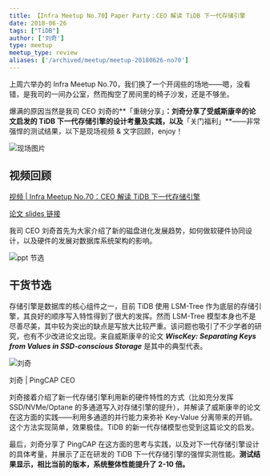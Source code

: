 ```yaml
---
title: 【Infra Meetup No.70】Paper Party：CEO 解读 TiDB 下一代存储引擎
date: 2018-06-26
tags: ["TiDB"]
author: ['刘奇']
type: meetup
meetup_type: review
aliases: ['/archived/meetup/meetup-20180626-no70']
---
```


上周六举办的 Infra Meetup No.70，我们换了一个开阔些的场地——嗯，没看错，是我司的一间办公室，然而掏空了房间里的椅子沙发，还是不够坐。

爆满的原因当然是我司 CEO 刘奇的**「重磅分享」**：刘奇分享了受威斯康辛的论文启发的 TiDB 下一代存储引擎的设计考量及实践，以及**「关门福利」**——非常强悍的测试结果，以下是现场视频 & 文字回顾，enjoy！

![现场图片](media/meetup-70-20180626/1.jpg)

## 视频回顾

[视频 | Infra Meetup No.70：CEO 解读 TiDB 下一代存储引擎](https://www.bilibili.com/video/av38660494)

[论文 slides 链接](http://research.cs.wisc.edu/wind/Publications/wisckey-slides.pdf)


我司 CEO 刘奇首先为大家介绍了新的磁盘进化发展趋势，如何做软硬件协同设计，以及硬件的发展对数据库系统架构的影响。

![ppt 节选](media/meetup-70-20180626/2.png)

## 干货节选

存储引擎是数据库的核心组件之一，目前 TiDB 使用 LSM-Tree 作为底层的存储引擎，其良好的顺序写入特性得到了很大的发挥。然而 LSM-Tree 模型本身也不是尽善尽美，其中较为突出的缺点是写放大比较严重。该问题也吸引了不少学者的研究，也有不少改进论文出现。来自威斯康辛的论文 ***WiscKey: Separating Keys from Values in SSD-conscious Storage*** 是其中的典型代表。

![刘奇](media/meetup-70-20180626/3.jpg)

<div class="caption-center">刘奇 | PingCAP CEO</div> 

刘奇接着介绍了新一代存储引擎利用新的硬件特性的方式（比如充分发挥 SSD/NVMe/Optane 的多通道写入对存储引擎的提升），并解读了威斯康辛的论文在这方面的实践——利用多通道的并行能力来弥补 Key-Value 分离带来的开销。这个方法实现简单，效果极佳。TiDB 的新一代存储模型也受到这篇论文的启发。

最后，刘奇分享了 PingCAP 在这方面的思考与实践，以及对下一代存储引擎设计的具体考量，并展示了正在研发的 TiDB 下一代存储引擎的强悍实测性能。**测试结果显示，相比当前的版本，系统整体性能提升了 2-10 倍。**



